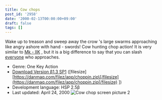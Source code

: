 ```yaml
---
title: Cow chops
post_id: '2958'
date: '2000-02-13T00:00:00+09:00'
draft: false
tags: []
---
```


Wake up to treason and sweep away the crow 's large swarms approaching like angry ashore with hand - swords! Cow hunting chop action! It is very similar to [Mk - IIK](/mk-iik) , but it is a big difference to say that you can slash [everyone](/mk-iik) who approaches.

*   Genre: One Key Action
*   [Download Version β1.3 SP1](/filez/app/choppin.zip) (\[filesize\] [https://danmaq.com/filez/app/choppin.zip\[/filesize](https://danmaq.com/filez/app/choppin.zip[/filesize) \])
*   Development language: HSP 2.5β
*   Last updated: April 24, 2000 ![Cow chop screen picture 2](https://danmaq.com/wp-content/uploads/2013/11/choppic2.png)